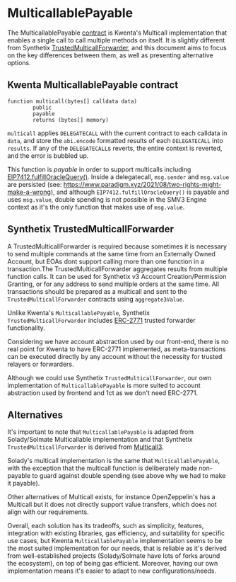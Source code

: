 # MulticallablePayable

  
The MulticallablePayable [contract](https://github.com/Kwenta/smart-margin-v3/blob/cacb85bd4c913a85c6bc978b1e8cde2585cee19a/src/utils/MulticallablePayable.sol#L7) is Kwenta's Multicall implementation that enables a single call to call multiple methods on itself.  It is slightly different from Synthetix [TrustedMulticallForwarder](https://github.com/Synthetixio/synthetix-v3/blob/0591c4cb5d36b6720dbc5b867e87f5274aaa518d/auxiliary/TrustedMulticallForwarder/src/TrustedMulticallForwarder.sol#L8), and this document aims to focus on the key differences between them, as well as presenting alternative options.

## Kwenta MulticallablePayable contract
```
function multicall(bytes[] calldata data)
        public
        payable
        returns (bytes[] memory)
```

`multicall` applies `DELEGATECALL` with the current contract to each calldata in `data`, and store the `abi.encode` formatted results of each `DELEGATECALL` into `results`. If any of the `DELEGATECALL`s reverts, the entire context is reverted,
and the error is bubbled up.

This function is *payable* in order to support multicalls including [EIP7412.fulfillOracleQuery()](https://github.com/Kwenta/smart-margin-v3/blob/cacb85bd4c913a85c6bc978b1e8cde2585cee19a/src/utils/EIP7412.sol). 
Inside a delegatecall, `msg.sender` and `msg.value` are persisted (see: https://www.paradigm.xyz/2021/08/two-rights-might-make-a-wrong), and although `EIP7412.fulfillOracleQuery()` is payable and uses `msg.value`, double spending is not possible in the SMV3 Engine context as it's the only function that makes use of `msg.value`.

## Synthetix TrustedMulticallForwarder

A TrustedMulticallForwarder is required because sometimes it is necessary to send multiple commands at the same time from an Externally Owned Account, but EOAs dont support calling more than one function in a transaction.The TrustedMulticallForwarder aggregates results from multiple function calls.
It can be used for Synthetix v3 Account Creation/Permission Granting, or for any address to send multiple orders at the same time. All transactions should be prepared as a multicall and sent to the `TrustedMulticallForwarder` contracts using `aggregate3Value`.

Unlike Kwenta's `MulticallablePayable`, Synthetix `TrustedMulticallForwarder` includes [ERC-2771](https://eips.ethereum.org/EIPS/eip-2771) trusted forwarder functionality. 

Considering we have account abstraction used by our front-end, there is no real point for Kwenta to have ERC-2771 implemented, as meta-transactions can be executed directly by any account without the necessity for trusted relayers or forwarders.

Although we could use Synthetix `TrustedMulticallForwarder`, our own implementation of `MulticallablePayable` is more suited to account abstraction used by frontend and 1ct as we don't need ERC-2771.

## Alternatives

It's important to note that `MulticallablePayable` is adapted from Solady/Solmate Multicallable implementation and that Synthetix `TrustedMulticallForwarder` is derived from [Multicall3](https://github.com/mds1/multicall).

Solady's multicall implementation is the same that `MulticallablePayable`, with the exception that the multicall function is deliberately made non-payable to guard against double spending (see above why we had to make it payable).

Other alternatives of Multicall exists, for instance OpenZeppelin's has a Multicall but it does not directly support value transfers, which does not align with our requirements.

Overall, each solution has its tradeoffs, such as simplicity, features, integration with existing libraries, gas efficiency, and suitability for specific use cases, but Kwenta `MulticallablePayable` implementation seems to be the most suited implementation for our needs, that is reliable as it's derived from well-established projects (Solady/Solmate have lots of forks around the ecosystem), on top of being gas efficient.
Moreover, having our own implementation means it's easier to adapt to new configurations/needs.
